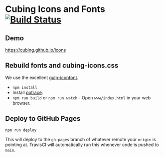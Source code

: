 # Cubing Icons and Fonts [![Build Status](https://travis-ci.org/cubing/icons.svg?branch=main)](https://travis-ci.org/cubing/icons)

## Demo
<https://cubing.github.io/icons>

## Rebuild fonts and cubing-icons.css

We use the excellent [gulp-iconfont](https://www.npmjs.com/package/gulp-iconfont).

- `npm install`
- Install [potrace](http://potrace.sourceforge.net/).
- `npm run build` or `npm run watch` - Open `www/index.html` in your web browser.

## Deploy to GitHub Pages

```
npm run deploy
```

This will deploy to the `gh-pages` branch of whatever remote your `origin` is
pointing at. TravisCI will automatically run this whenever code is pushed to
`main`.
